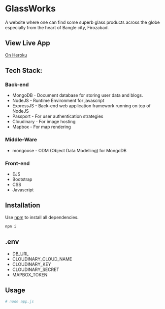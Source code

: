 # GlassWorks

A website where one can find some superb glass products across the globe especially from the heart of Bangle city, Firozabad.

## View Live App
[On Heroku](https://fierce-island-11656.herokuapp.com/)

## Tech Stack:
  ### Back-end
   * MongoDB - Document database for storing user data and blogs.
   * NodeJS - Runtime Environment for javascript
   * ExpressJS - Back-end web application framework running on top of NodeJS
   * Passport - For user authentication strategies
   * Cloudinary - For image hosting
   * Mapbox - For map rendering
  
  ### Middle-Ware 
   * mongoose - ODM (Object Data Modelling) for MongoDB
  
  ### Front-end
   * EJS
   * Bootstrap
   * CSS
   * Javascript

## Installation
Use [npm](https://mpmjs.com) to install all dependencies.

```bash
npm i
```

## .env
  * DB_URL
  * CLOUDINARY_CLOUD_NAME
  * CLOUDINARY_KEY
  * CLOUDINARY_SECRET
  * MAPBOX_TOKEN


## Usage

```bash
# node app.js
```
